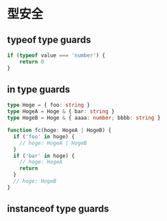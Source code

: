 

型安全
======

typeof type guards
------------------

```TypeScript
if (typeof value === 'number') {
    return 0
}
```

in type guards
--------------

```TypeScript
type Hoge = { foo: string }
type HogeA = Hoge & { bar: string }
type HogeB = Hoge & { aaaa: number; bbbb: string }

function fc(hoge: HogeA | HogeB) {
  if ('foo' in hoge) {
    // hoge: HogeA | HogeB
  }
  if ('bar' in hoge) {
    // hoge: HogeA
    return
  }
  // hoge: HogeB
}
```

instanceof type guards
----------------------

```TypeScript
```
